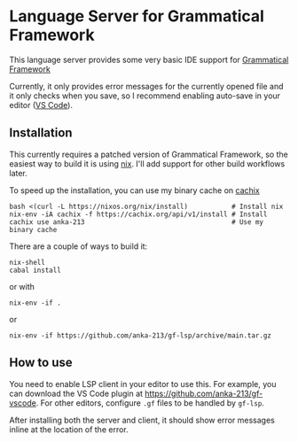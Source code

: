 # Language Server for Grammatical Framework

This language server provides some very basic IDE support for [Grammatical Framework](https://www.grammaticalframework.org/)

Currently, it only provides error messages for the currently opened file and it only checks when you save, so I recommend enabling auto-save in your editor ([VS Code](https://code.visualstudio.com/docs/editor/codebasics#_save-auto-save)).



## Installation

This currently requires a patched version of Grammatical Framework, so the easiest way to build it is using [nix](https://nixos.org/). I'll add support for other build workflows later.

To speed up the installation, you can use my binary cache on [cachix](https://app.cachix.org/cache/anka-213)
```
bash <(curl -L https://nixos.org/nix/install)           # Install nix
nix-env -iA cachix -f https://cachix.org/api/v1/install # Install
cachix use anka-213                                     # Use my binary cache
```

There are a couple of ways to build it:
```
nix-shell
cabal install
```
or with
```
nix-env -if .
```
or
```
nix-env -if https://github.com/anka-213/gf-lsp/archive/main.tar.gz
```

## How to use

You need to enable LSP client in your editor to use this. For example, you can download the VS Code plugin at https://github.com/anka-213/gf-vscode.
For other editors, configure `.gf` files to be handled by `gf-lsp`.

After installing both the server and client, it should show error messages inline at the location of the error.